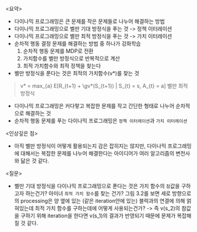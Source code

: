 <요약>
* 다이나믹 프로그래밍은 큰 문제를 작은 문제들로 나누어 해결하는 방법
* 다이나믹 프로그래밍으로 벨만 기대 방정식을 푸는 것 -> 정책 이터레이션
* 다이나믹 프로그래밍으로 벨만 최적 방정식을 푸는 것 -> 가치 이터레이션
* 순차적 행동 결정 문제를 해결하는 방법 중 하나가 강화학습
	1. 순차적 행동 문제를 MDP로 전환
	2. 가치함수를 벨만 방정식으로 반복적으로 계산
	3. 최적 가치함수와 최적 정책을 찾는다
* 벨만 방정식을 푼다는 것은 최적의 가치함수(v*)를 찾는 것
> v* = max_{a} E[R_{t+1} + \gv*(S_{t+1}) | S_{t} = s, A_{t} = a]
> 벨만 최적 방정식
* 다이나믹 프로그래밍은 커다랗고 복잡한 문제를 작고 간단한 형태로 나누어 순차적으로 해결하는 것
* 순차적 행동 문제를 푸는 다이나믹 프로그래밍은 `정책 이터레이션`과 `가치 이터레이션`

<인상깊은 점>
* 아직 벨만 방정식이 어떻게 활용되는지 감은 잡히지는 않지만, 다이나믹 프로그래밍에 대해서는 복잡한 문제를 나누어 해결한다는 아이디어가 여러 알고리즘의 변천사와 닮은 것 같다.

<질문>
* 벨만 기대 방정식을 다이나믹 프로그래밍으로 푼다는 것은 가치 함수의 `참`값을 구하고자 하는건가? 아미녀 `최적 가치 함수`를 찾는 건가? 그림 3.2를 보면 세로 방향으로의 processing은 양 옆에 있는 (같은 iteration안에 있는) 블럭과의 연결에 의해 얽혀있는데 최적 가치 함수를 구하는데에 어떻게 사용되는건가?
-> 즉 v(s_2)의 참값을 구하기 위해 iteration을 한다면 v(s_1)의 결과가 반영되기 때문에 문제가 복잡해질 것 같다.
